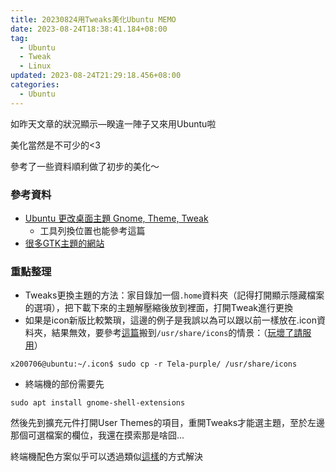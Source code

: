 ```yaml
---
title: 20230824用Tweaks美化Ubuntu MEMO
date: 2023-08-24T18:38:41.184+08:00
tag:
  - Ubuntu
  - Tweak
  - Linux
updated: 2023-08-24T21:29:18.456+08:00
categories:
  - Ubuntu
---
```

如昨天文章的狀況顯示—睽違一陣子又來用Ubuntu啦

美化當然是不可少的<3

參考了一些資料順利做了初步的美化～

### 參考資料

- [Ubuntu 更改桌面主題 Gnome, Theme, Tweak](https://ubuntu1804.blogspot.com/2019/06/ubuntu-gnome-theme-tweak.html)
  - 工具列換位置也能參考這篇
- [很多GTK主題的網站](https://www.pling.com/p/1309218/)

### 重點整理

- Tweaks更換主題的方法：家目錄加一個`.home`資料夾（記得打開顯示隱藏檔案的選項），把下載下來的主題解壓縮後放到裡面，打開Tweak進行更換
- 如果是icon新版比較繁瑣，這邊的例子是我誤以為可以跟以前一樣放在.icon資料夾，結果無效，要參考[這篇](https://askubuntu.com/questions/1385810/downloaded-icons-not-showing-in-the-tweaks-in-ubuntu-21-10)搬到`/usr/share/icons`的情景：（[玩壞了請服用](https://askubuntu.com/questions/1474445/help-i-changed-my-icons-with-tweaks-now-nothing-works)）

```shell
x200706@ubuntu:~/.icon$ sudo cp -r Tela-purple/ /usr/share/icons
```

- 終端機的部份需要先

```shell
sudo apt install gnome-shell-extensions
```

然後先到擴充元件打開User Themes的項目，重開Tweaks才能選主題，至於左邊那個可選檔案的欄位，我還在摸索那是啥囧...

終端機配色方案似乎可以透過類似[這樣](https://github.com/Gogh-Co/Gogh)的方式解決
